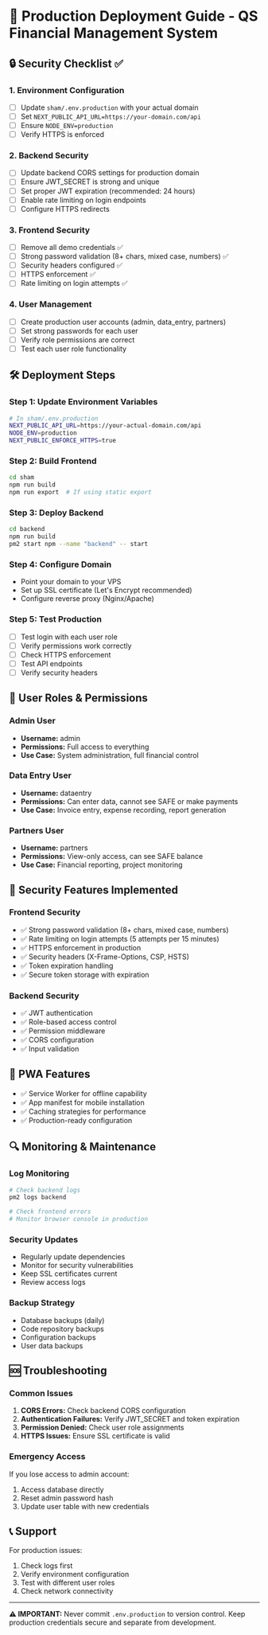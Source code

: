 # 🚀 Production Deployment Guide - QS Financial Management System

## 🔒 Security Checklist ✅

### **1. Environment Configuration**

- [ ] Update `sham/.env.production` with your actual domain
- [ ] Set `NEXT_PUBLIC_API_URL=https://your-domain.com/api`
- [ ] Ensure `NODE_ENV=production`
- [ ] Verify HTTPS is enforced

### **2. Backend Security**

- [ ] Update backend CORS settings for production domain
- [ ] Ensure JWT_SECRET is strong and unique
- [ ] Set proper JWT expiration (recommended: 24 hours)
- [ ] Enable rate limiting on login endpoints
- [ ] Configure HTTPS redirects

### **3. Frontend Security**

- [ ] Remove all demo credentials ✅
- [ ] Strong password validation (8+ chars, mixed case, numbers) ✅
- [ ] Security headers configured ✅
- [ ] HTTPS enforcement ✅
- [ ] Rate limiting on login attempts ✅

### **4. User Management**

- [ ] Create production user accounts (admin, data_entry, partners)
- [ ] Set strong passwords for each user
- [ ] Verify role permissions are correct
- [ ] Test each user role functionality

## 🛠️ Deployment Steps

### **Step 1: Update Environment Variables**

```bash
# In sham/.env.production
NEXT_PUBLIC_API_URL=https://your-actual-domain.com/api
NODE_ENV=production
NEXT_PUBLIC_ENFORCE_HTTPS=true
```

### **Step 2: Build Frontend**

```bash
cd sham
npm run build
npm run export  # If using static export
```

### **Step 3: Deploy Backend**

```bash
cd backend
npm run build
pm2 start npm --name "backend" -- start
```

### **Step 4: Configure Domain**

- Point your domain to your VPS
- Set up SSL certificate (Let's Encrypt recommended)
- Configure reverse proxy (Nginx/Apache)

### **Step 5: Test Production**

- [ ] Test login with each user role
- [ ] Verify permissions work correctly
- [ ] Check HTTPS enforcement
- [ ] Test API endpoints
- [ ] Verify security headers

## 🔐 User Roles & Permissions

### **Admin User**

- **Username:** admin
- **Permissions:** Full access to everything
- **Use Case:** System administration, full financial control

### **Data Entry User**

- **Username:** dataentry
- **Permissions:** Can enter data, cannot see SAFE or make payments
- **Use Case:** Invoice entry, expense recording, report generation

### **Partners User**

- **Username:** partners
- **Permissions:** View-only access, can see SAFE balance
- **Use Case:** Financial reporting, project monitoring

## 🚨 Security Features Implemented

### **Frontend Security**

- ✅ Strong password validation (8+ chars, mixed case, numbers)
- ✅ Rate limiting on login attempts (5 attempts per 15 minutes)
- ✅ HTTPS enforcement in production
- ✅ Security headers (X-Frame-Options, CSP, HSTS)
- ✅ Token expiration handling
- ✅ Secure token storage with expiration

### **Backend Security**

- ✅ JWT authentication
- ✅ Role-based access control
- ✅ Permission middleware
- ✅ CORS configuration
- ✅ Input validation

## 📱 PWA Features

- ✅ Service Worker for offline capability
- ✅ App manifest for mobile installation
- ✅ Caching strategies for performance
- ✅ Production-ready configuration

## 🔍 Monitoring & Maintenance

### **Log Monitoring**

```bash
# Check backend logs
pm2 logs backend

# Check frontend errors
# Monitor browser console in production
```

### **Security Updates**

- Regularly update dependencies
- Monitor for security vulnerabilities
- Keep SSL certificates current
- Review access logs

### **Backup Strategy**

- Database backups (daily)
- Code repository backups
- Configuration backups
- User data backups

## 🆘 Troubleshooting

### **Common Issues**

1. **CORS Errors:** Check backend CORS configuration
2. **Authentication Failures:** Verify JWT_SECRET and token expiration
3. **Permission Denied:** Check user role assignments
4. **HTTPS Issues:** Ensure SSL certificate is valid

### **Emergency Access**

If you lose access to admin account:

1. Access database directly
2. Reset admin password hash
3. Update user table with new credentials

## 📞 Support

For production issues:

1. Check logs first
2. Verify environment configuration
3. Test with different user roles
4. Check network connectivity

---

**⚠️ IMPORTANT:** Never commit `.env.production` to version control. Keep production credentials secure and separate from development.
